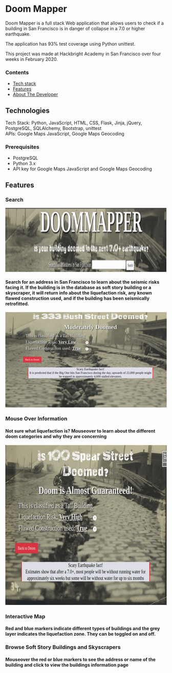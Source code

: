 # **Doom Mapper**

Doom Mapper is a full stack Web application that allows users to check if a building in San Francisco is in danger of collapse in a 7.0 or higher earthquake.

The application has 93% test coverage using Python unittest.

This project was made at Hackbright Academy in San Francisco over four weeks in February 2020.

### Contents

* [Tech stack](#techstack)
* [Features](#features)
* [About The Developer](#aboutme)

## <a name="techstack"></a>Technologies

Tech Stack: Python, JavaScript, HTML, CSS, Flask, Jinja, jQuery, PostgreSQL, SQLAlchemy, Bootstrap, unittest <br>
APIs: Google Maps JavaScript, Google Maps Geocoding

### Prerequisites

- PostgreSQL
- Python 3.x
- API key for Google Maps JavaScript and Google Maps Geocoding

## <a name="features"></a>Features

### Search
<img src="/static/img/Doom_logo.gif" width="1000" height="200">

#### Search for an address in San Francisco to learn about the seismic risks facing it. If the building is in the database as soft story building or a skyscraper, it will return info about the liquefaction risk, any known flawed construction used, and if the building has been seismically retrofitted.

<img src="/static/img/Results_page.png">

### Mouse Over Information

#### Not sure what liquefaction is? Mouseover to learn about the different doom categories and why they are concerning

<img src="/static/img/help_tips.gif" width="1000" height="500">

### Interactive Map

#### Red and blue markers indicate different types of buildings and the grey layer indicates the liquefaction zone. They can be toggled on and off. 

### Browse Soft Story Buildings and Skyscrapers

#### Mouseover the red or blue markers to see the address or name of the building and click to view the buildings information page
